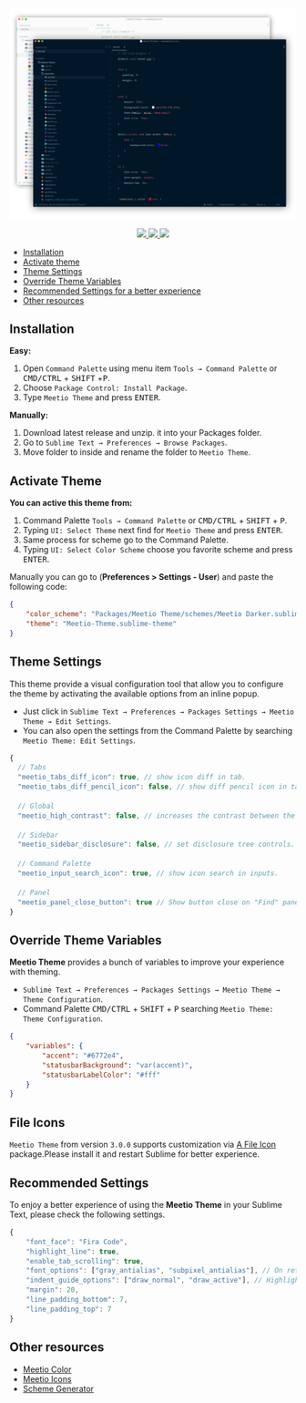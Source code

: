 <p align="center">
    <img width="960px" src="./assets/screen.png">
</p>

<p align="center">
    <a href="https://github.com/meetio-theme/sublime-meetio-theme/releases" title="GitHub tag">
        <img src="https://img.shields.io/github/release/meetio-theme/sublime-meetio-theme.svg?style=for-the-badge"/>
    </a>
    <a href="" title="Sublime Version">
        <img src="https://img.shields.io/badge/built_for_sublimetext-4070-e79330?style=for-the-badge&logo=sublime-text"/>
    </a>
    <a href="https://packagecontrol.io/packages/Meetio%20Theme" title="Package Control">
        <img src="https://img.shields.io/packagecontrol/dt/Meetio%20Theme?style=for-the-badge"/>
    </a>
</p>

-   [Installation](#installation)
-   [Activate theme](#activate-theme)
-   [Theme Settings](#theme-settings)
-   [Override Theme Variables](#override-theme-variables)
-   [Recommended Settings for a better experience](#recommended-settings)
-   [Other resources](#other-resources)

## Installation

**Easy:**

1. Open `Command Palette` using menu item `Tools → Command Palette` or <kbd>CMD/CTRL</kbd> + <kbd>SHIFT</kbd> +<kbd>P</kbd>.
2. Choose `Package Control: Install Package`.
3. Type `Meetio Theme` and press <kbd>ENTER</kbd>.

**Manually:**

1. Download latest release and unzip. it into your Packages folder.
2. Go to `Sublime Text → Preferences → Browse Packages`.
3. Move folder to inside and rename the folder to `Meetio Theme`.

## Activate Theme

**You can active this theme from:**

1. Command Palette `Tools → Command Palette` or <kbd>CMD/CTRL</kbd> + <kbd>SHIFT</kbd> + <kbd>P</kbd>.
2. Typing `UI: Select Theme` next find for `Meetio Theme` and press <kbd>ENTER</kbd>.
3. Same process for scheme go to the Command Palette.
4. Typing `UI: Select Color Scheme` choose you favorite scheme and press <kbd>ENTER</kbd>.

Manually you can go to (**Preferences > Settings - User**) and paste the following code:

```json
{
    "color_scheme": "Packages/Meetio Theme/schemes/Meetio Darker.sublime-color-scheme",
    "theme": "Meetio-Theme.sublime-theme"
}
```

## Theme Settings

This theme provide a visual configuration tool that allow you to configure the theme by activating the available options from an inline popup.

-   Just click in `Sublime Text → Preferences → Packages Settings → Meetio Theme → Edit Settings`.
-   You can also open the settings from the Command Palette by searching `Meetio Theme: Edit Settings`.

```js
{
  // Tabs
  "meetio_tabs_diff_icon": true, // show icon diff in tab.
  "meetio_tabs_diff_pencil_icon": false, // show diff pencil icon in tab.

  // Global
  "meetio_high_contrast": false, // increases the contrast between the editor.

  // Sidebar
  "meetio_sidebar_disclosure": false, // set disclosure tree controls.

  // Command Palette
  "meetio_input_search_icon": true, // show icon search in inputs.

  // Panel
  "meetio_panel_close_button": true // Show button close on "Find" panel.
}
```

## Override Theme Variables

**Meetio Theme** provides a bunch of variables to improve your experience with theming.

-   `Sublime Text → Preferences → Packages Settings → Meetio Theme → Theme Configuration`.
-   Command Palette <kbd>CMD/CTRL</kbd> + <kbd>SHIFT</kbd> + <kbd>P</kbd> searching `Meetio Theme: Theme Configuration`.

```json
{
    "variables": {
        "accent": "#6772e4",
        "statusbarBackground": "var(accent)",
        "statusbarLabelColor": "#fff"
    }
}
```

## File Icons

`Meetio Theme` from version `3.0.0` supports customization via [A File Icon](https://github.com/SublimeText/AFileIcon) package.Please install it and restart Sublime for better experience.

## Recommended Settings

To enjoy a better experience of using the **Meetio Theme** in your Sublime Text, please check the following settings.

```js
{
    "font_face": "Fira Code",
    "highlight_line": true,
    "enable_tab_scrolling": true,
    "font_options": ["gray_antialias", "subpixel_antialias"], // On retina Mac & Windows
    "indent_guide_options": ["draw_normal", "draw_active"], // Highlight active indent
    "margin": 20,
    "line_padding_bottom": 7,
    "line_padding_top": 7
}
```

## Other resources

-   [Meetio Color](https://github.com/meetio-theme/meetio-colors)
-   [Meetio Icons](https://github.com/meetio-theme/meetio-icons)
-   [Scheme Generator](https://github.com/meetio-theme/scheme-generator)
